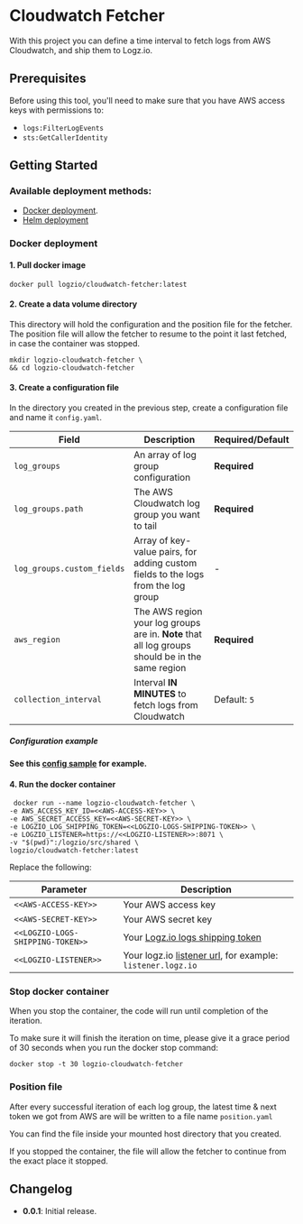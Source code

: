 # Cloudwatch Fetcher

With this project you can define a time interval to fetch logs from AWS Cloudwatch, and ship them to Logz.io.

## Prerequisites

Before using this tool, you'll need to make sure that you have AWS access keys with permissions to:
* `logs:FilterLogEvents`
* `sts:GetCallerIdentity`


## Getting Started

### Available deployment methods:
- [Docker deployment](#docker-deployment).
- [Helm deployment](https://github.com/logzio/logzio-helm/tree/master/charts/cloudwatch-fetcher)


### Docker deployment

#### 1. Pull docker image

```shell
docker pull logzio/cloudwatch-fetcher:latest
```

#### 2. Create a data volume directory

This directory will hold the configuration and the position file for the fetcher.
The position file will allow the fetcher to resume to the point it last fetched, in case the container was stopped.

```shell
mkdir logzio-cloudwatch-fetcher \
&& cd logzio-cloudwatch-fetcher
``` 

#### 3. Create a configuration file

In the directory you created in the previous step, create a configuration file and name it `config.yaml`.

| Field                      | Description                                                                                      | Required/Default |
|----------------------------|--------------------------------------------------------------------------------------------------|------------------|
| `log_groups`               | An array of log group configuration                                                              | **Required**     |
| `log_groups.path`          | The AWS Cloudwatch log group you want to tail                                                    | **Required**     |
| `log_groups.custom_fields` | Array of key-value pairs, for adding custom fields to the logs from the log group                | -                |
| `aws_region`               | The AWS region your log groups are in. **Note** that all log groups should be in the same region | **Required**     |
| `collection_interval`      | Interval **IN MINUTES** to fetch logs from Cloudwatch                                            | Default: `5`     |


##### Configuration example

**See this [config sample](https://github.com/logzio/cloudwatch-fetcher/blob/master/config.yaml) for example.**

#### 4. Run the docker container

```shell
 docker run --name logzio-cloudwatch-fetcher \
-e AWS_ACCESS_KEY_ID=<<AWS-ACCESS-KEY>> \
-e AWS_SECRET_ACCESS_KEY=<<AWS-SECRET-KEY>> \
-e LOGZIO_LOG_SHIPPING_TOKEN=<<LOGZIO-LOGS-SHIPPING-TOKEN>> \
-e LOGZIO_LISTENER=https://<<LOGZIO-LISTENER>>:8071 \
-v "$(pwd)":/logzio/src/shared \
logzio/cloudwatch-fetcher:latest
```

Replace the following:

| Parameter                        | Description                                                                                                                                     |
|----------------------------------|-------------------------------------------------------------------------------------------------------------------------------------------------|
| `<<AWS-ACCESS-KEY>>`             | Your AWS access key                                                                                                                             |
| `<<AWS-SECRET-KEY>>`             | Your AWS secret key                                                                                                                             |
| `<<LOGZIO-LOGS-SHIPPING-TOKEN>>` | Your [Logz.io logs shipping token](https://app.logz.io/#/dashboard/settings/general)                                                            |
| `<<LOGZIO-LISTENER>>`            | Your logz.io [listener url](https://app.logz.io/#/dashboard/settings/manage-tokens/data-shipping?product=logs), for example: `listener.logz.io` |

### Stop docker container

When you stop the container, the code will run until completion of the iteration.

To make sure it will finish the iteration on time, please give it a grace period of 30 seconds when you run the docker stop command:

```shell
docker stop -t 30 logzio-cloudwatch-fetcher
```

### Position file

After every successful iteration of each log group, the latest time & next token we got from AWS are will be written to a file name `position.yaml`

You can find the file inside your mounted host directory that you created.

If you stopped the container, the file will allow the fetcher to continue from the exact place it stopped.


## Changelog

- **0.0.1**: Initial release.